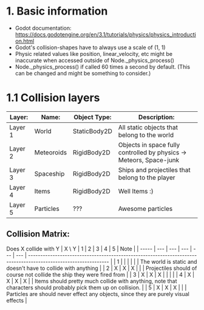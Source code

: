 # 1. Basic information
 - Godot documentation: https://docs.godotengine.org/en/3.1/tutorials/physics/physics_introduction.html
 - Godot's collision-shapes have to always use a scale of (1, 1)
 - Physic related values like position, linear_velocity, etc might be inaccurate when accessed outside of Node._physics_process()
 - Node._physics_process() if called 60 times a second by default. (This can be changed and might be something to consider.)

# 1.1 Collision layers
| Layer:   | Name:      | Object Type: | Description:                                                        |
| -------- | ---------- | ------------ | ------------------------------------------------------------------- |
| Layer  1 | World      | StaticBody2D | All static objects that belong to the world                         |
| Layer  2 | Meteoroids | RigidBody2D  | Objects in space fully controlled by physics -> Meteors, Space-junk |
| Layer  3 | Spaceship  | RigidBody2D  | Ships and projectiles that       belong to the player               |
| Layer  4 | Items      | RigidBody2D  | Well Items :)                                                       |
| Layer  5 | Particles  | ???          | Awesome particles                                                   |

## Collision Matrix:

Does X collide with Y
| X \ Y | 1   | 2   | 3   | 4   | 5   | Note                                                                                                            |
| ----- | --- | --- | --- | --- | --- | --------------------------------------------------------------------------------------------------------------- |
| 1     |     |     |     |     |     | The world is static and doesn't have to collide with anything                                                   |
| 2     | X   | X   | X   |     |     | Projectiles should of course not collide the ship they were fired from                                          |
| 3     | X   | X   | X   |     |     |                                                                                                                 |
| 4     | X   | X   | X   | X   |     | Items should pretty much collide with anything, note that characters should probably pick them up on collision. |
| 5     | X   | X   | X   |     |     | Particles are should never effect any objects, since they are purely visual effects                                                                                                                |